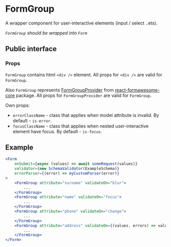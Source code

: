 # FormGroup

A wrapper component for user-interactive elements (input / select ..ets). 

*`FormGroup` should be wrapped into `Form`*

## Public interface

### Props

`FormGroup` contains html `<div />` element. All props for `<div />` are valid for `FormGroup`.

Also `FormGroup` represents [FormGroupProvider](https://github.com/MAKARD/react-formawesome-core/blob/master/docs/FormGroupProvider.md) from [react-formawesome-core](https://github.com/MAKARD/react-formawesome-core) package. All props for `FormGroupProvider` are valid for `FormGroup`.

Own props:
 - `errorClassName` - class that applies when model attribute is invalid. By default - `is-error`.
 - `focusClassName` - class that applies when nested user-interactive element have focus. By default - `is-focus`.

## Example

```jsx
<Form 
    onSubmit={async (values) => await someRequest(values)}
    validator={new SchemaValidator(ExampleSchema)}
    errorParser={(error) => myCustomParser(error)}
>
    <FormGroup attribute="surname" validateOn="blur">
        ...
    </FormGroup>
    <FormGroup attribute="name" validateOn="focus">
        ...
    </FormGroup>
    <FormGroup attribute="phone" validateOn="change">
        ...
    </FormGroup>
    <FormGroup attribute="address" validateOn={(values, errors) => values.address.length === 3}>
        ...
    </FormGroup>
</Form>
```